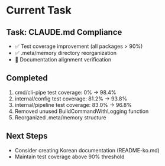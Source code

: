 # Current Task

## Task: CLAUDE.md Compliance
- ✅ Test coverage improvement (all packages > 90%)
- ✅ .meta/memory directory reorganization
- 🔄 Documentation alignment verification

## Completed
1. cmd/cli-pipe test coverage: 0% → 98.4%
2. internal/config test coverage: 81.2% → 93.8%
3. internal/pipeline test coverage: 83.0% → 96.8%
4. Removed unused BuildCommandWithLogging function
5. Reorganized .meta/memory structure

## Next Steps
- Consider creating Korean documentation (README-ko.md)
- Maintain test coverage above 90% threshold